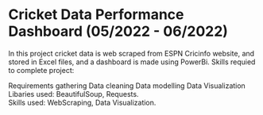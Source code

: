 # Cricket Data Performance Dashboard (05/2022 - 06/2022)

In this project cricket data is web scraped from ESPN Cricinfo website, and stored in Excel files, and a dashboard is made using PowerBi. 
Skills requied to complete project:

Requirements gathering
Data cleaning
Data modelling
Data Visualization
<br> Libaries used: BeautifulSoup, Requests. 
<br> Skills used: WebScraping, Data Visualization.
